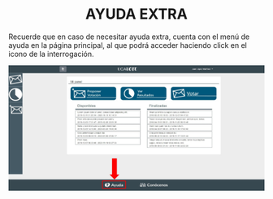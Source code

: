 <h1 align="center">AYUDA EXTRA</h1>
Recuerde que en caso de necesitar ayuda extra, cuenta con el menú de ayuda en la página
principal, al que podrá acceder haciendo click en el icono de la interrogación.

![](imagenes_manual/ayuda.jpeg)
